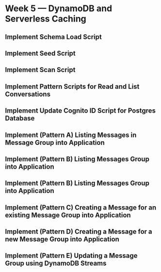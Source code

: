 # Week 5 — DynamoDB and Serverless Caching

## Implement Schema Load Script

## Implement Seed Script

## Implement Scan Script

## Implement Pattern Scripts for Read and List Conversations

## Implement Update Cognito ID Script for Postgres Database

## Implement (Pattern A) Listing Messages in Message Group into Application

## Implement (Pattern B) Listing Messages Group into Application

## Implement (Pattern B) Listing Messages Group into Application

## Implement (Pattern C) Creating a Message for an existing Message Group into Application

## Implement (Pattern D) Creating a Message for a new Message Group into Application

## Implement (Pattern E) Updating a Message Group using DynamoDB Streams




